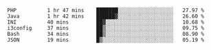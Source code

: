 
<!--START_SECTION:waka-->

```text
PHP          1 hr 47 mins    ███████░░░░░░░░░░░░░░░░░░   27.97 %
Java         1 hr 42 mins    ██████▓░░░░░░░░░░░░░░░░░░   26.60 %
INI          40 mins         ██▓░░░░░░░░░░░░░░░░░░░░░░   10.68 %
i3config     37 mins         ██▒░░░░░░░░░░░░░░░░░░░░░░   09.75 %
Bash         34 mins         ██▒░░░░░░░░░░░░░░░░░░░░░░   08.90 %
JSON         19 mins         █▒░░░░░░░░░░░░░░░░░░░░░░░   05.19 %
```

<!--END_SECTION:waka-->

<!--unk0e-ctrlmd-blitzh-->
